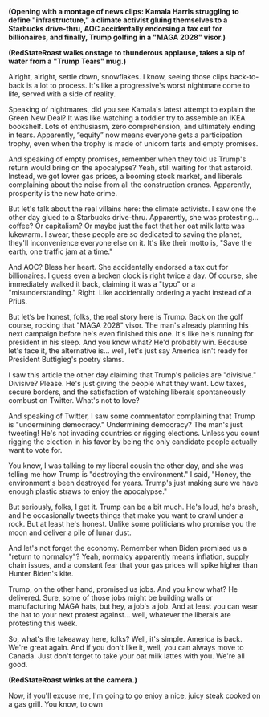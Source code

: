 **(Opening with a montage of news clips: Kamala Harris struggling to define "infrastructure," a climate activist gluing themselves to a Starbucks drive-thru, AOC accidentally endorsing a tax cut for billionaires, and finally, Trump golfing in a "MAGA 2028" visor.)**

**(RedStateRoast walks onstage to thunderous applause, takes a sip of water from a "Trump Tears" mug.)**

Alright, alright, settle down, snowflakes. I know, seeing those clips back-to-back is a lot to process. It's like a progressive's worst nightmare come to life, served with a side of reality.

Speaking of nightmares, did you see Kamala's latest attempt to explain the Green New Deal? It was like watching a toddler try to assemble an IKEA bookshelf. Lots of enthusiasm, zero comprehension, and ultimately ending in tears. Apparently, “equity” now means everyone gets a participation trophy, even when the trophy is made of unicorn farts and empty promises.

And speaking of empty promises, remember when they told us Trump's return would bring on the apocalypse? Yeah, still waiting for that asteroid. Instead, we got lower gas prices, a booming stock market, and liberals complaining about the noise from all the construction cranes. Apparently, prosperity is the new hate crime.

But let's talk about the real villains here: the climate activists. I saw one the other day glued to a Starbucks drive-thru. Apparently, she was protesting…coffee? Or capitalism? Or maybe just the fact that her oat milk latte was lukewarm. I swear, these people are so dedicated to saving the planet, they'll inconvenience everyone else on it. It's like their motto is, "Save the earth, one traffic jam at a time."

And AOC? Bless her heart. She accidentally endorsed a tax cut for billionaires. I guess even a broken clock is right twice a day. Of course, she immediately walked it back, claiming it was a "typo" or a "misunderstanding." Right. Like accidentally ordering a yacht instead of a Prius.

But let’s be honest, folks, the real story here is Trump. Back on the golf course, rocking that "MAGA 2028" visor. The man's already planning his next campaign before he's even finished this one. It's like he's running for president in his sleep. And you know what? He'd probably win. Because let's face it, the alternative is… well, let's just say America isn't ready for President Buttigieg's poetry slams.

I saw this article the other day claiming that Trump's policies are "divisive." Divisive? Please. He's just giving the people what they want. Low taxes, secure borders, and the satisfaction of watching liberals spontaneously combust on Twitter. What's not to love?

And speaking of Twitter, I saw some commentator complaining that Trump is "undermining democracy." Undermining democracy? The man's just tweeting! He's not invading countries or rigging elections. Unless you count rigging the election in his favor by being the only candidate people actually want to vote for.

You know, I was talking to my liberal cousin the other day, and she was telling me how Trump is "destroying the environment." I said, "Honey, the environment's been destroyed for years. Trump's just making sure we have enough plastic straws to enjoy the apocalypse."

But seriously, folks, I get it. Trump can be a bit much. He's loud, he's brash, and he occasionally tweets things that make you want to crawl under a rock. But at least he's honest. Unlike some politicians who promise you the moon and deliver a pile of lunar dust.

And let's not forget the economy. Remember when Biden promised us a "return to normalcy"? Yeah, normalcy apparently means inflation, supply chain issues, and a constant fear that your gas prices will spike higher than Hunter Biden's kite.

Trump, on the other hand, promised us jobs. And you know what? He delivered. Sure, some of those jobs might be building walls or manufacturing MAGA hats, but hey, a job's a job. And at least you can wear the hat to your next protest against… well, whatever the liberals are protesting this week.

So, what's the takeaway here, folks? Well, it's simple. America is back. We're great again. And if you don't like it, well, you can always move to Canada. Just don't forget to take your oat milk lattes with you. We're all good.

**(RedStateRoast winks at the camera.)**

Now, if you'll excuse me, I'm going to go enjoy a nice, juicy steak cooked on a gas grill. You know, to own